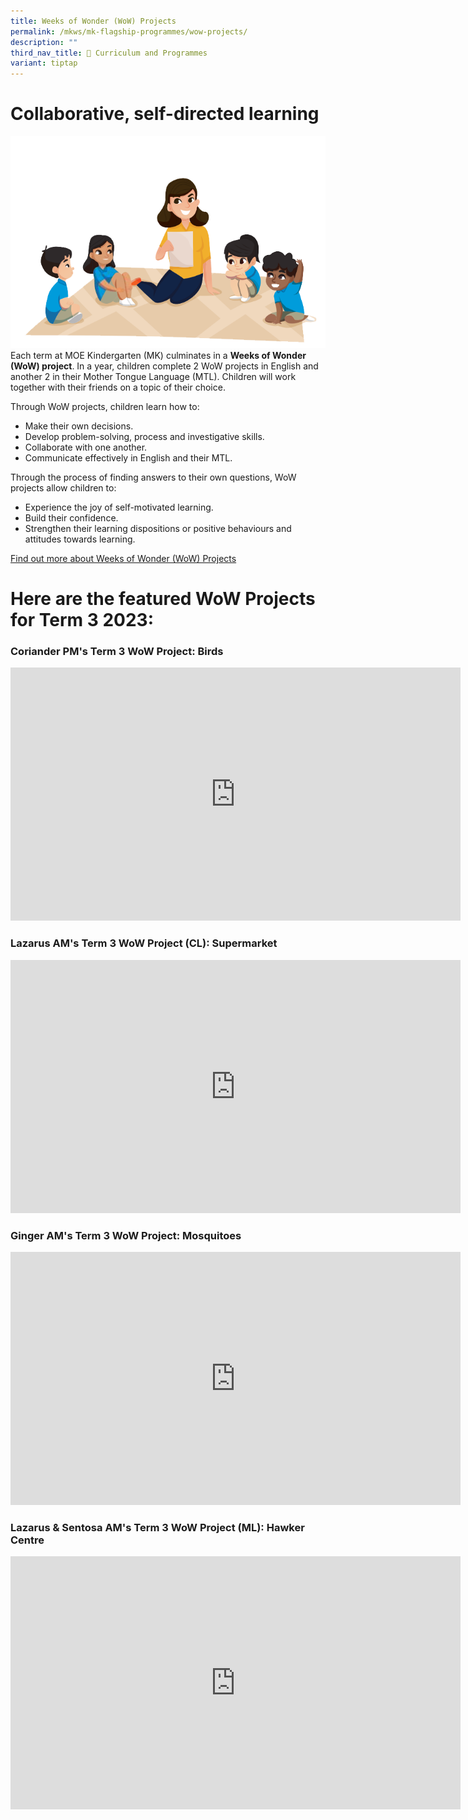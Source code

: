 ```yaml
---
title: Weeks of Wonder (WoW) Projects
permalink: /mkws/mk-flagship-programmes/wow-projects/
description: ""
third_nav_title: 🌟 Curriculum and Programmes
variant: tiptap
---
```

# Collaborative, self-directed learning
![](/images/wonder.png)
Each term at MOE Kindergarten (MK) culminates in a **Weeks of Wonder (WoW) project**. In a year, children complete 2 WoW projects in English and another 2 in their Mother Tongue Language (MTL). Children will work together with their friends on a topic of their choice.

Through WoW projects, children learn how to:

*   Make their own decisions.
*   Develop problem-solving, process and investigative skills.
*   Collaborate with one another.
*   Communicate effectively in English and their MTL.

Through the process of finding answers to their own questions, WoW projects allow children to:

*   Experience the joy of self-motivated learning.
*   Build their confidence.
*   Strengthen their learning dispositions or positive behaviours and attitudes towards learning.

[Find out more about Weeks of Wonder (WoW) Projects](https://drive.google.com/file/d/1HpCdzPeL-lhEP5mLSlCplZKuhtClWvRV/view?usp=share_link)

# Here are the featured WoW Projects for Term 3 2023: 

### Coriander PM's Term 3 WoW Project: Birds

<iframe title="Coriander PM WoW_Birds" allow="autoplay; fullscreen; picture-in-picture" frameborder="0" height="405" width="720" src="https://player.vimeo.com/video/878549362?badge=0&amp;autopause=0&amp;quality_selector=1&amp;player_id=0&amp;app_id=58479"></iframe>

### Lazarus AM's Term 3 WoW Project (CL): Supermarket

<iframe title="CL WoW_Laz AM_Supermarket" allow="autoplay; fullscreen; picture-in-picture" frameborder="0" height="405" width="720" src="https://player.vimeo.com/video/878549962?badge=0&amp;autopause=0&amp;quality_selector=1&amp;player_id=0&amp;app_id=58479"></iframe>

### Ginger AM's Term 3 WoW Project: Mosquitoes

<iframe title="Ginger AM WoW_Mosquitoes" allow="autoplay; fullscreen; picture-in-picture" frameborder="0" height="405" width="720" src="https://player.vimeo.com/video/878558947?badge=0&amp;autopause=0&amp;quality_selector=1&amp;player_id=0&amp;app_id=58479"></iframe>

### Lazarus &amp; Sentosa AM's Term 3 WoW Project (ML): Hawker Centre

<iframe title="ML WoW_Laz &amp; Sen AM_Hawker Centre" allow="autoplay; fullscreen; picture-in-picture" frameborder="0" height="405" width="720" src="https://player.vimeo.com/video/878548838?badge=0&amp;autopause=0&amp;quality_selector=1&amp;player_id=0&amp;app_id=58479"></iframe>